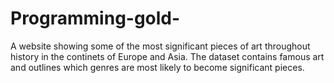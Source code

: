 # Programming-gold-

A website showing some of the most significant pieces of art throughout history in the continets of Europe and Asia.
The dataset contains famous art and outlines which genres are most likely to become significant pieces.
